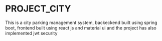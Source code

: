 # PROJECT_CITY
This is a city parking management system, backeckend built using spring boot, frontend built using react js and material ui and the project has also implemented jwt security
